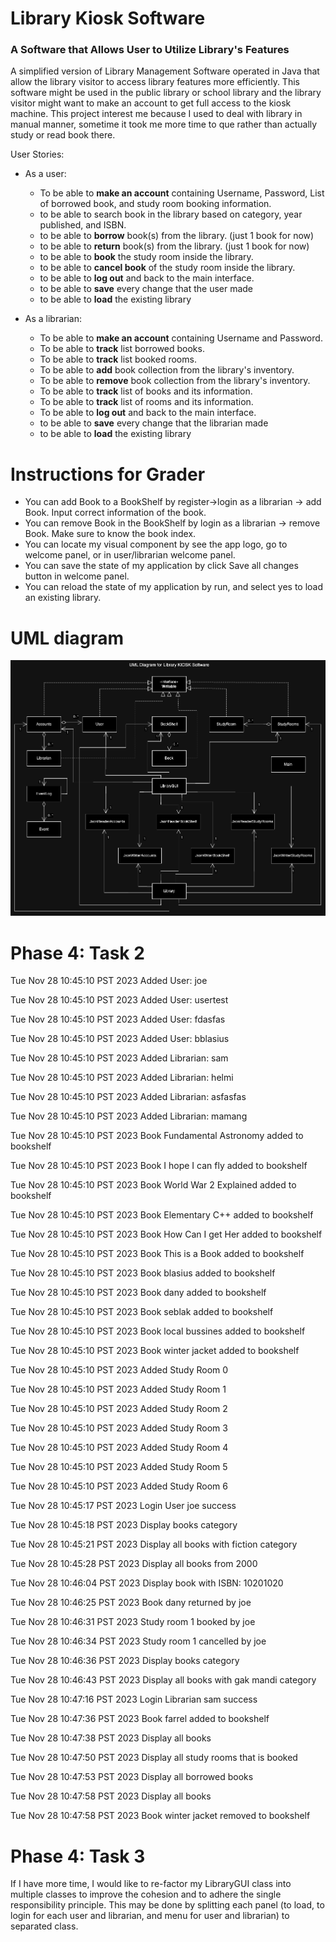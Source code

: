 # Library Kiosk Software

### A Software that Allows User to Utilize Library's Features

A simplified version of Library Management Software operated in Java that allow the library visitor to access 
library features more efficiently. This software might be used in the public library or school library and the library
visitor might want to make an account to get full access to the kiosk machine. This project interest me because
I used to deal with library in manual manner, sometime it took me more time to que rather than actually study or
read book there.

User Stories:
- As a user:
    - To be able to **make an account** containing Username, Password, List of borrowed book, and study room booking 
  information.
    - to be able to search book in the library based on category, year published, and ISBN.
    - to be able to **borrow** book(s) from the library. (just 1 book for now)
    - to be able to **return** book(s) from the library. (just 1 book for now)
    - to be able to **book** the study room inside the library.
    - to be able to **cancel book** of the study room inside the library.
    - to be able to **log out** and back to the main interface.
    - to be able to **save** every change that the user made
    - to be able to **load** the existing library
  
- As a librarian:
    - To be able to **make an account** containing Username and Password.
    - To be able to **track** list borrowed books.
    - To be able to **track** list booked rooms.
    - To be able to **add** book collection from the library's inventory.
    - To be able to **remove** book collection from the library's inventory.
    - To be able to **track** list of books and its information.
    - To be able to **track** list of rooms and its information.
    - To be able to **log out** and back to the main interface. 
    - to be able to **save** every change that the librarian made
    - to be able to **load** the existing library

# Instructions for Grader

- You can add Book to a BookShelf by register->login as a librarian -> add Book. Input correct information of the book.
- You can remove Book in the BookShelf by login as a librarian -> remove Book. Make sure to know the book index.
- You can locate my visual component by see the app logo, go to welcome panel, or in user/librarian welcome panel.
- You can save the state of my application by click Save all changes button in welcome panel.
- You can reload the state of my application by run, and select yes to load an existing library.

# UML diagram

<img src="UML%20diagram.png" width="700"/>

# Phase 4: Task 2
Tue Nov 28 10:45:10 PST 2023
Added User: joe

Tue Nov 28 10:45:10 PST 2023
Added User: usertest

Tue Nov 28 10:45:10 PST 2023
Added User: fdasfas

Tue Nov 28 10:45:10 PST 2023
Added User: bblasius

Tue Nov 28 10:45:10 PST 2023
Added Librarian: sam

Tue Nov 28 10:45:10 PST 2023
Added Librarian: helmi

Tue Nov 28 10:45:10 PST 2023
Added Librarian: asfasfas

Tue Nov 28 10:45:10 PST 2023
Added Librarian: mamang

Tue Nov 28 10:45:10 PST 2023
Book Fundamental Astronomy added to bookshelf

Tue Nov 28 10:45:10 PST 2023
Book I hope I can fly added to bookshelf

Tue Nov 28 10:45:10 PST 2023
Book World War 2 Explained added to bookshelf

Tue Nov 28 10:45:10 PST 2023
Book Elementary C++ added to bookshelf

Tue Nov 28 10:45:10 PST 2023
Book How Can I get Her added to bookshelf

Tue Nov 28 10:45:10 PST 2023
Book This is a Book added to bookshelf

Tue Nov 28 10:45:10 PST 2023
Book blasius added to bookshelf

Tue Nov 28 10:45:10 PST 2023
Book dany added to bookshelf

Tue Nov 28 10:45:10 PST 2023
Book seblak added to bookshelf

Tue Nov 28 10:45:10 PST 2023
Book local bussines added to bookshelf

Tue Nov 28 10:45:10 PST 2023
Book winter jacket added to bookshelf

Tue Nov 28 10:45:10 PST 2023
Added Study Room 0

Tue Nov 28 10:45:10 PST 2023
Added Study Room 1

Tue Nov 28 10:45:10 PST 2023
Added Study Room 2

Tue Nov 28 10:45:10 PST 2023
Added Study Room 3

Tue Nov 28 10:45:10 PST 2023
Added Study Room 4

Tue Nov 28 10:45:10 PST 2023
Added Study Room 5

Tue Nov 28 10:45:10 PST 2023
Added Study Room 6

Tue Nov 28 10:45:17 PST 2023
Login User joe success

Tue Nov 28 10:45:18 PST 2023
Display books category

Tue Nov 28 10:45:21 PST 2023
Display all books with fiction category

Tue Nov 28 10:45:28 PST 2023
Display all books from 2000

Tue Nov 28 10:46:04 PST 2023
Display book with ISBN: 10201020

Tue Nov 28 10:46:25 PST 2023
Book dany returned by joe

Tue Nov 28 10:46:31 PST 2023
Study room 1 booked by joe

Tue Nov 28 10:46:34 PST 2023
Study room 1 cancelled by joe

Tue Nov 28 10:46:36 PST 2023
Display books category

Tue Nov 28 10:46:43 PST 2023
Display all books with gak mandi category

Tue Nov 28 10:47:16 PST 2023
Login Librarian sam success

Tue Nov 28 10:47:36 PST 2023
Book farrel added to bookshelf

Tue Nov 28 10:47:38 PST 2023
Display all books

Tue Nov 28 10:47:50 PST 2023
Display all study rooms that is booked

Tue Nov 28 10:47:53 PST 2023
Display all borrowed books

Tue Nov 28 10:47:58 PST 2023
Display all books

Tue Nov 28 10:47:58 PST 2023
Book winter jacket removed to bookshelf

# Phase 4: Task 3

If I have more time, I would like to re-factor my LibraryGUI class into multiple classes to improve the cohesion and
to adhere the single responsibility principle. This may be done by splitting each panel (to load, to login for each 
user and librarian, and menu for user and librarian) to separated class.


